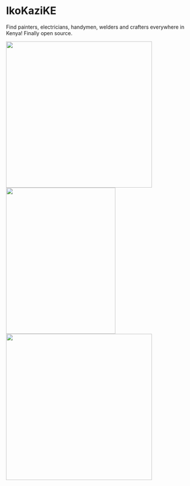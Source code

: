 # IkoKaziKE
Find painters, electricians, handymen, welders and crafters everywhere in Kenya!
Finally open source.


<p float="center">
  <img src="https://user-images.githubusercontent.com/45044744/120978096-c92d6680-c77c-11eb-8b22-3d496cecbc12.png" height="400" />
  <img src="https://user-images.githubusercontent.com/45044744/120978281-faa63200-c77c-11eb-9f49-ebde954bdb80.png" style="width:300;height:400;"/> 
  <img src="https://user-images.githubusercontent.com/45044744/120978311-0265d680-c77d-11eb-8072-5d7ccc953bd2.png" height="400" />
</p>
